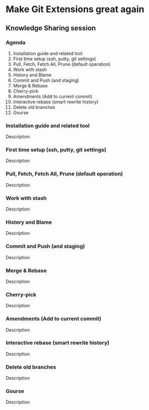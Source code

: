 # Make Git Extensions great again
## Knowledge Sharing session

### Agenda
1. Installation guide and related tool
1. First time setup (ssh, putty, git settings)
1. Pull, Fetch, Fetch All, Prune (default operation)
1. Work with stash
1. History and Blame
1. Commit and Push (and staging)
1. Merge & Rebase
1. Cherry-pick
1. Amendments (Add to current commit)
1. Interactive rebase (smart rewrite history)
1. Delete old branches
1. Gourse

### Installation guide and related tool
Description
### First time setup (ssh, putty, git settings)
Description
### Pull, Fetch, Fetch All, Prune (default operation)
Description
### Work with stash
Description
### History and Blame
Description
### Commit and Push (and staging)
Description
### Merge & Rebase
Description
### Cherry-pick
Description
### Amendments (Add to current commit)
Description
### Interactive rebase (smart rewrite history)
Description
### Delete old branches
Description
### Gourse
Description
